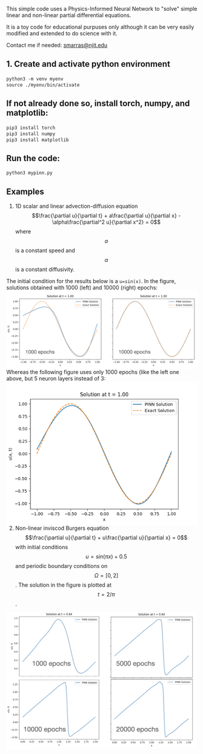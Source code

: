 This simple code uses a Physics-Informed Neural Network to "solve" simple linear and non-linear partial differential equations.

It is a toy code for educational purpuses only although it can be very easily modified and extended to do science with it.

Contact me if needed: smarras@njit.edu

## 1. Create and activate python environment
```
python3 -m venv myenv
source ./myenv/bin/activate
```

## If not already done so, install torch, numpy, and matplotlib:
```
pip3 install torch
pip3 install numpy
pip3 install matplotlib
```

## Run the code:
```
python3 mypinn.py
```

## Examples
1. 1D scalar and linear advection-diffusion equation
$$\frac{\partial u}{\partial t} + a\frac{\partial u}{\partial x} - \alpha\frac{\partial^2 u}{\partial x^2} = 0$$
where $$a$$ is a constant speed and $$\alpha$$ is a constant diffusivity.

The initial condition for the results below is a `u=sin(x)`.
In the figure, solutions obtained with 1000 (left) and 10000 (right) epochs:
<img src="assets/PINN-advection-1KVS10Kepochs-3layers.png"
     alt="Markdown icon"
     style="float: left; margin-right: 5px;" />

Whereas the following figure uses only 1000 epochs (like the left one above, but 5 neuron layers instead of 3:
<img src="assets/PINN-advection-1Kepochs-5layers.png"
     alt="Markdown icon"
     style="float: left; margin-right: 5px;" />

2. Non-linear inviscod Burgers equation
$$\frac{\partial u}{\partial t} + u\frac{\partial u}{\partial x} = 0$$ with initial conditions $$u=sin(\pi x) + 0.5$$ and periodic boundary conditions on $$\Omega = [0, 2]$$. The solution in the figure is plotted at $$t=2/\pi$$.

<img src="assets/PINN-burgers.png"
     alt="Markdown icon"
     style="float: left; margin-right: 5px;" />

